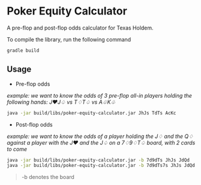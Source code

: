 # Poker Equity Calculator

A pre-flop and post-flop odds calculator for Texas Holdem.

To compile the library, run the following command
```bash
gradle build
```

## Usage

* Pre-flop odds

*example: we want to know the odds of 3 pre-flop all-in players holding the following hands: J♥J♤ vs T♢T♤ vs A♧K♧*
```bash
java -jar build/libs/poker-equity-calculator.jar JhJs TdTs AcKc
```

* Post-flop odds

*example: we want to know the odds of a player holding the J♢ and the Q♢ against a player with the J♥ and the J♤ on a 7♢9♢T♤ board, with 2 cards to come*
```bash
java -jar build/libs/poker-equity-calculator.jar -b 7d9dTs JhJs JdQd
java -jar build/libs/poker-equity-calculator.jar -b 7d9dTs7s JhJs JdQd
```
> -b denotes the board